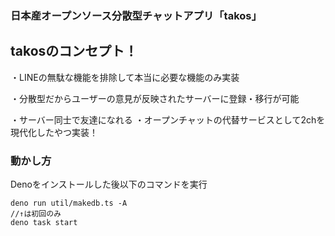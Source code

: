 ### 日本産オープンソース分散型チャットアプリ「takos」
## takosのコンセプト！
・LINEの無駄な機能を排除して本当に必要な機能のみ実装

・分散型だからユーザーの意見が反映されたサーバーに登録・移行が可能

・サーバー同士で友達になれる
・オープンチャットの代替サービスとして2chを現代化したやつ実装！


### 動かし方

Denoをインストールした後以下のコマンドを実行
```
deno run util/makedb.ts -A
//↑は初回のみ
deno task start
```

